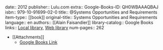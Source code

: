 date:: 2012
publisher:: Lulu.com
extra:: Google-Books-ID: QH0WBAAAQBAJ
isbn:: 979-10-91699-02-0
title:: @Systems Opportunities and Requirements
item-type:: [[book]]
original-title:: Systems Opportunities and Requirements
language:: en
authors:: [[Alain Faisandier]]
library-catalog:: Google Books
links:: [Local library](zotero://select/library/items/L9ZB7RKG), [Web library](https://www.zotero.org/users/6520516/items/L9ZB7RKG)
num-pages:: 262

- [[Attachments]]
	- [Google Books Link](https://books.google.se/books?id=QH0WBAAAQBAJ)